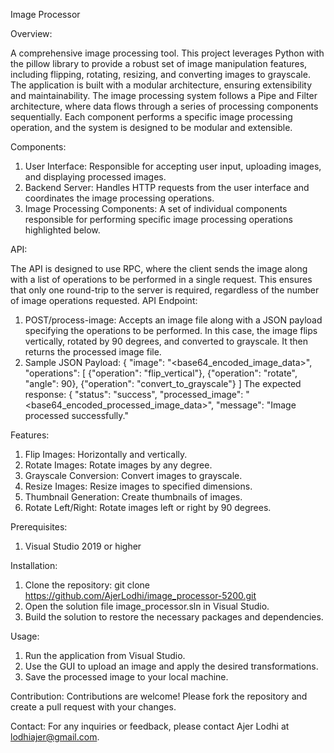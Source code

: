 Image Processor 

Overview:

A comprehensive image processing tool. This project leverages Python with the pillow library to provide a robust set of image manipulation features, including flipping, rotating, resizing, and converting images to grayscale. The application is built with a modular architecture, ensuring extensibility and maintainability. The image processing system follows a Pipe and Filter architecture, where data flows through a series of processing components sequentially. Each component performs a specific image processing operation, and the system is designed to be modular and extensible.
 
Components:
1) User Interface: Responsible for accepting user input, uploading images, and displaying processed images.
2) Backend Server: Handles HTTP requests from the user interface and coordinates the image processing operations.
3) Image Processing Components: A set of individual components responsible for performing specific image processing operations highlighted below.

API:

The API is designed to use RPC, where the client sends the image along with a list of
 operations to be performed in a single request. This ensures that only one round-trip to the
 server is required, regardless of the number of image operations requested.
 API Endpoint:
 1) POST/process-image: Accepts an image file along with a JSON payload specifying the operations to be performed. In this case, the image flips vertically, rotated by 90 degrees, and converted to grayscale. It then returns the processed image file.
 2) Sample JSON Payload:
  {
 "image": "<base64_encoded_image_data>",
 "operations": [
 {"operation": "flip_vertical"},
 {"operation": "rotate", "angle": 90},
 {"operation": "convert_to_grayscale"}
 ]
 The expected response:
 {
 "status": "success",
 "processed_image": "<base64_encoded_processed_image_data>",
 "message": "Image processed successfully."

Features:
1) Flip Images: Horizontally and vertically.
2) Rotate Images: Rotate images by any degree.
3) Grayscale Conversion: Convert images to grayscale.
4) Resize Images: Resize images to specified dimensions.
5) Thumbnail Generation: Create thumbnails of images.
6) Rotate Left/Right: Rotate images left or right by 90 degrees.

Prerequisites:
1) Visual Studio 2019 or higher

Installation:
1) Clone the repository: git clone https://github.com/AjerLodhi/image_processor-5200.git
2)  Open the solution file image_processor.sln in Visual Studio.
3)   Build the solution to restore the necessary packages and dependencies.

Usage:
1) Run the application from Visual Studio.
2) Use the GUI to upload an image and apply the desired transformations.
3) Save the processed image to your local machine.

Contribution: 
Contributions are welcome! Please fork the repository and create a pull request with your changes.

Contact: 
For any inquiries or feedback, please contact Ajer Lodhi at lodhiajer@gmail.com.
